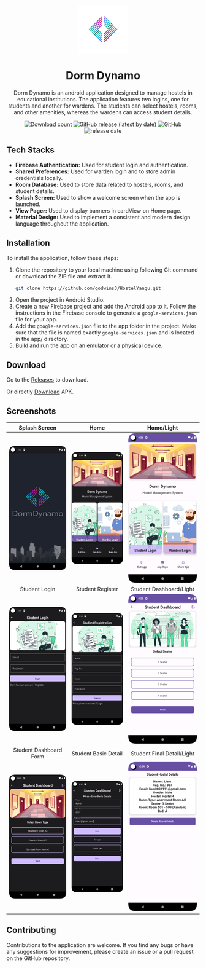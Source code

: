<p align="center">
  <img src="app/src/main/res/mipmap-xxxhdpi/ic_launcher_foreground.png" align="center" width="128" height="128" />
<p>

<h1 align="center">Dorm Dynamo</h1>

<p align="center">
Dorm Dynamo is an android application designed to manage hostels in educational institutions. The application features two logins, one for students and another for wardens. The students can select hostels, rooms, and other amenities, whereas the wardens can access student details. 
</p>

<div align="center">
    <a href="https://github.com/deveshp007/DormDynamo/releases">

  <img alt="Download count" src="https://img.shields.io/github/downloads/deveshp007/DormDynamo/total?style=social">
  </a>
      <a href="https://github.com/deveshp007/DormDynamo/releases/latest">
    <img alt="GitHub release (latest by date)" src="https://img.shields.io/github/v/release/deveshp007/DormDynamo?style=social">
  </a>
  <a href="https://github.com/deveshp007/DormDynamo/blob/main/LICENSE.md">
    <img alt="GitHub" src="https://img.shields.io/github/license/deveshp007/DormDynamo?style=social">
  </a>
  <img alt="release date" src="https://img.shields.io/github/release-date/deveshp007/DormDynamo?style=social">
</div>

## Tech Stacks

- <b>Firebase Authentication:</b> Used for student login and authentication.
- <b>Shared Preferences:</b> Used for warden login and to store admin credentials locally.
- <b>Room Database:</b> Used to store data related to hostels, rooms, and student details.
- <b>Splash Screen:</b> Used to show a welcome screen when the app is launched.
- <b>View Pager:</b> Used to display banners in cardView on Home page.
- <b>Material Design:</b> Used to implement a consistent and modern design language throughout the application.

## Installation

To install the application, follow these steps:

1. Clone the repository to your local machine using following Git command or download the ZIP file and extract it.
   ```bash
   git clone https://github.com/godwins3/HostelYangu.git
   ```
2. Open the project in Android Studio.
3. Create a new Firebase project and add the Android app to it. Follow the instructions in the Firebase console to generate a `google-services.json` file for your app.
4. Add the `google-services.json` file to the app folder in the project. Make sure that the file is named exactly `google-services.json` and is located in the app/ directory.
5. Build and run the app on an emulator or a physical device.

## Download

Go to the [Releases](https://github.com/godwins3/HostelYangu/releases) to download.

Or directly [Download](https://github.com/godwins3/HostelYangu/releases/download/v1.0.1/HostelYangu.apk) APK.

## Screenshots

|                   Splash Screen                   |                        Home                        |                      Home/Light                       |
|:-------------------------------------------------:|:--------------------------------------------------:|:-----------------------------------------------------:|
|        ![splash](images/splashScreen.png)         |            ![home](images/homePage.png)            |          ![Home/Light](images/lightHome.png)          |
|                   Student Login                   |                  Student Register                  |                Student Dashboard/Light                |
|     ![StudentLogin](images/studentLogin.png)      |   ![studentRegister](images/studentRegister.png)   | ![studentDashboard](images/studentDashboardLight.png) |
|              Student Dashboard Form               |                Student Basic Detail                |              Student Final Detail/Light               |
|  ![selectRoomType](images/studentDashboardA.png)  |  ![studentRegister](images/studentDashboardB.png)  |      ![studentDetail](images/studentDetails.png)      |

## Contributing

Contributions to the application are welcome. If you find any bugs or have any suggestions for improvement, please create an issue or a pull request on the GitHub repository.